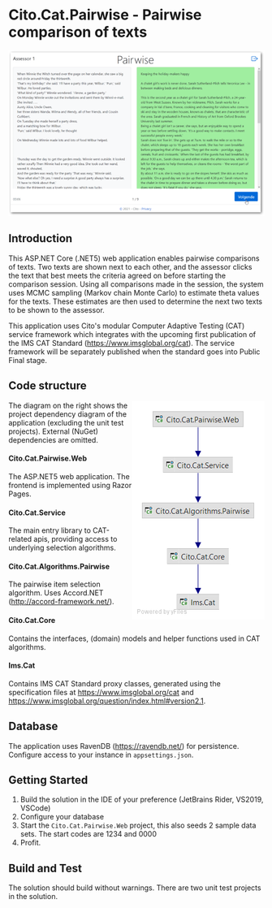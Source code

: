 # Cito.Cat.Pairwise - Pairwise comparison of texts
![Screenshot](docs/screenshot1.png)
## Introduction 
This ASP.NET Core (.NET5) web application enables pairwise comparisons of texts. Two texts are shown next to each other, 
and the assessor clicks the text that best meets the criteria agreed on before starting the comparison session. Using all comparisons
made in the session, the system uses MCMC sampling (Markov chain Monte Carlo) to estimate theta values for the texts. These estimates are
then used to determine the next two texts to be shown to the assessor.

This application uses Cito's modular Computer Adaptive Testing (CAT) service framework which integrates with the upcoming 
first publication of the IMS CAT Standard (https://www.imsglobal.org/cat). The service framework will be separately published when
the standard goes into Public Final stage.

## Code structure
<img align="right" src="docs/Cito.Cat-pairwise-notests-arch1.png" title="Project diagram" />

The diagram on the right shows the project dependency diagram of the application (excluding the unit test projects). External (NuGet) dependencies are omitted. 

#### Cito.Cat.Pairwise.Web
The ASP.NET5 web application. The frontend is implemented using Razor Pages.

#### Cito.Cat.Service
The main entry library to CAT-related apis, providing access to underlying selection algorithms.

#### Cito.Cat.Algorithms.Pairwise
The pairwise item selection algorithm. Uses Accord.NET (http://accord-framework.net/).

#### Cito.Cat.Core
Contains the interfaces, (domain) models and helper functions used in CAT algorithms.

#### Ims.Cat
Contains IMS CAT Standard proxy classes, generated using the specification files at https://www.imsglobal.org/cat and https://www.imsglobal.org/question/index.html#version2.1.

## Database
The application uses RavenDB (https://ravendb.net/) for persistence. Configure access to your instance in `appsettings.json`.

## Getting Started
1. Build the solution in the IDE of your preference (JetBrains Rider, VS2019, VSCode)
2. Configure your database      
3. Start the `Cito.Cat.Pairwise.Web` project, this also seeds 2 sample data sets. The start codes are 1234 and 0000
4. Profit.

## Build and Test
The solution should build without warnings. There are two unit test projects in the solution.
